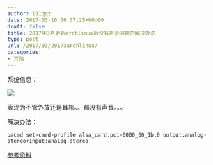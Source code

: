 ```yaml
---
author: 111qqz
date: 2017-03-16 06:37:25+00:00
draft: false
title: 2017年3月更新archlinux后没有声音问题的解决办法
type: post
url: /2017/03/20173archlinux/
categories:
- 其他
---
```


系统信息：

[![](https://111qqz.com/wordpress/wp-content/uploads/2017/03/Guake！_006.png)
](https://111qqz.com/wordpress/wp-content/uploads/2017/03/Guake！_006.png)

表现为不管外放还是耳机。。都没有声音。。。

解决办法：

    
    pacmd set-card-profile alsa_card.pci-0000_00_1b.0 output:analog-stereo+input:analog-stereo




[参考资料](https://bbs.archlinux.org/viewtopic.php?id=223504)




